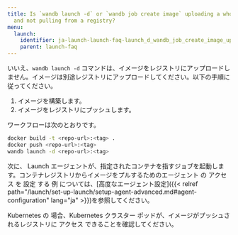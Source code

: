 ```yaml
---
title: Is `wandb launch -d` or `wandb job create image` uploading a whole docker artifact
  and not pulling from a registry?
menu:
  launch:
    identifier: ja-launch-launch-faq-launch_d_wandb_job_create_image_uploading_whole_docker
    parent: launch-faq
---
```


いいえ、`wandb launch -d` コマンドは、イメージをレジストリにアップロードしません。イメージは別途レジストリにアップロードしてください。以下の手順に従ってください。

1. イメージを構築します。
2. イメージをレジストリにプッシュします。

ワークフローは次のとおりです。

```bash
docker build -t <repo-url>:<tag> .
docker push <repo-url>:<tag>
wandb launch -d <repo-url>:<tag>
```

次に、 Launch エージェントが、指定されたコンテナを指すジョブを起動します。コンテナレジストリからイメージをプルするためのエージェント の アクセス を 設定 する 例 については、[高度なエージェント設定]({{< relref path="/launch/set-up-launch/setup-agent-advanced.md#agent-configuration" lang="ja" >}})を参照してください。

Kubernetes の 場合、Kubernetes クラスター ポッドが、イメージがプッシュされるレジストリに アクセス できることを確認してください。
